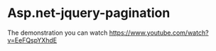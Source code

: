 # Asp.net-jquery-pagination
The  demonstration  you  can watch  https://www.youtube.com/watch?v=EeFQspYXhdE 
